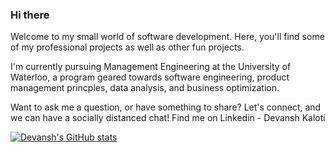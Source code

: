 ### Hi there 

<!--
**devanshkaloti/devanshkaloti** is a ✨ _special_ ✨ repository because its `README.md` (this file) appears on your GitHub profile.

Here are some ideas to get you started:

- 🔭 I’m currently working on ...
- 🌱 I’m currently learning ...
- 👯 I’m looking to collaborate on ...
- 🤔 I’m looking for help with ...
- 💬 Ask me about ...
- 📫 How to reach me: ...
- 😄 Pronouns: ...
- ⚡ Fun fact: ...
-->

Welcome to my small world of software development. Here, you'll find some of my professional projects as well as other fun projects. 

I'm currently pursuing Management Engineering at the University of Waterloo, a program geared towards software engineering, product management princples, data analysis, and business optimization. 

Want to ask me a question, or have something to share? Let's connect, and we can have a socially distanced chat! Find me on Linkedin - Devansh Kaloti 

[![Devansh's GitHub stats](https://github-readme-stats.vercel.app/api?username=devanshkaloti&theme=react)](https://github.com/devanshkaloti/github-readme-stats)

